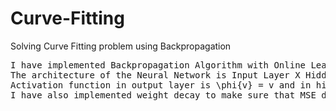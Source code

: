 # Curve-Fitting
Solving Curve Fitting problem using Backpropagation
<pre>
I have implemented Backpropagation Algorithm with Online Learning using Mean Squared Error as Loss/Energy Function on a Neural Network.
The architecture of the Neural Network is Input Layer X Hidden Layer X Output Layer (1x24x1).  
Activation function in output layer is \phi{v} = v and in hidden layer is \phi{v} = tanh(v).
I have also implemented weight decay to make sure that MSE doesn't end up in local minima. 
<pre>
